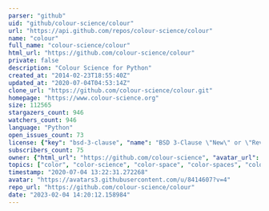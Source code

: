 ```yaml
---
parser: "github"
uid: "github/colour-science/colour"
url: "https://api.github.com/repos/colour-science/colour"
name: "colour"
full_name: "colour-science/colour"
html_url: "https://github.com/colour-science/colour"
private: false
description: "Colour Science for Python"
created_at: "2014-02-23T18:55:40Z"
updated_at: "2020-07-04T04:53:14Z"
clone_url: "https://github.com/colour-science/colour.git"
homepage: "https://www.colour-science.org"
size: 112565
stargazers_count: 946
watchers_count: 946
language: "Python"
open_issues_count: 73
license: {"key": "bsd-3-clause", "name": "BSD 3-Clause \"New\" or \"Revised\" License", "spdx_id": "BSD-3-Clause", "url": "https://api.github.com/licenses/bsd-3-clause", "node_id": "MDc6TGljZW5zZTU="}
subscribers_count: 75
owner: {"html_url": "https://github.com/colour-science", "avatar_url": "https://avatars3.githubusercontent.com/u/8414607?v=4", "login": "colour-science", "type": "Organization"}
topics: ["color", "color-science", "color-space", "color-spaces", "colorspace", "colorspaces", "colour", "colour-science", "colour-space", "colour-spaces", "colourspace", "colourspaces", "data", "dataset", "datasets", "python", "spectral-data", "spectral-dataset", "spectral-datasets"]
timestamp: "2020-07-04 13:22:31.272268"
avatar: "https://avatars3.githubusercontent.com/u/8414607?v=4"
repo_url: "https://github.com/colour-science/colour"
date: "2023-02-04 14:20:12.158984"
---
```

